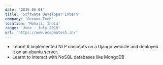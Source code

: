 ```yaml
---
date: '2010-06-01'
title: 'Softwate Developer Intern'
company: 'Oceana Tech'
location: 'Mohali, India'
range: 'June - July 2019'
url: 'https://www.oceanatech.in/'
---
```


- Learnt & implemented NLP concepts on a Django website and deployed it on an ubuntu server.
- Learnt to interact with NoSQL databases like MongoDB
